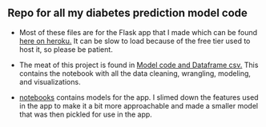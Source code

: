 ## Repo for all my diabetes prediction model code


- Most of these files are for the Flask app that I made which can be found [here on heroku.](http://adult-diabetes-predictor.herokuapp.com/) It can be slow to load because of the free tier used to host it, so please be patient.

- The meat of this project is found in [Model code and Dataframe csv.](https://github.com/Phatdeluxe/adult_diabetes_prediction/tree/master/Model%20code%20and%20Dataframe%20csv) This contains the notebook with all the data cleaning, wrangling, modeling, and visualizations. 

- [notebooks](https://github.com/Phatdeluxe/adult_diabetes_prediction/tree/master/notebooks) contains models for the app. I slimed down the features used in the app to make it a bit more approachable and made a smaller model that was then pickled for use in the app.
